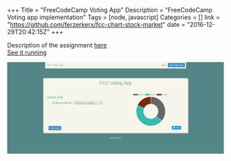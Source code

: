 +++
Title = "FreeCodeCamp Voting App"
Description = "FreeCodeCamp Voting app implementation"
Tags = [node, javascript]
Categories = []
link = "https://github.com/ferzerkerx/fcc-chart-stock-market"
date = "2016-12-29T20:42:15Z"
+++


Description of the assignment <a href="https://www.freecodecamp.com/challenges/build-a-voting-app" target="_blank">here</a>
<br/>
<a href="https://sleepy-ridge-64285.herokuapp.com/" target="_blank">See it running</a>

<img src="https://github.com/ferzerkerx/fcc-voting-app/raw/master/fcc-voting-app.png" class="project-img img-responsive"/>
